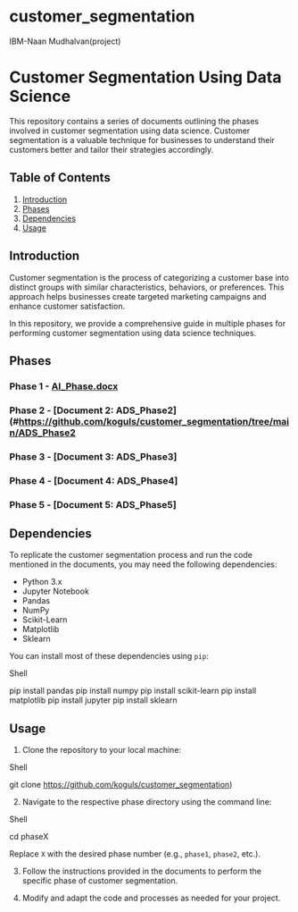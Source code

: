 # customer_segmentation
IBM-Naan Mudhalvan(project) 


# Customer Segmentation Using Data Science

This repository contains a series of documents outlining the phases involved in customer segmentation using data science. Customer segmentation is a valuable technique for businesses to understand their customers better and tailor their strategies accordingly.

## Table of Contents

1. [Introduction](#introduction)
2. [Phases](#phases)
3. [Dependencies](#dependencies)
4. [Usage](#usage)

## Introduction

Customer segmentation is the process of categorizing a customer base into distinct groups with similar characteristics, behaviors, or preferences. This approach helps businesses create targeted marketing campaigns and enhance customer satisfaction.

In this repository, we provide a comprehensive guide in multiple phases for performing customer segmentation using data science techniques.

## Phases

### Phase 1 - [AI_Phase.docx](#AI_Phase.docx)
 
### Phase 2 - [Document 2: ADS_Phase2](#https://github.com/koguls/customer_segmentation/tree/main/ADS_Phase2

### Phase 3 - [Document 3: ADS_Phase3]

### Phase 4 - [Document 4: ADS_Phase4]

### Phase 5 - [Document 5: ADS_Phase5]

## Dependencies

To replicate the customer segmentation process and run the code mentioned in the documents, you may need the following dependencies:

- Python 3.x
- Jupyter Notebook
- Pandas
- NumPy
- Scikit-Learn
- Matplotlib
- Sklearn

You can install most of these dependencies using `pip`:

Shell

pip install pandas
pip install numpy
pip install scikit-learn
pip install matplotlib
pip install jupyter
pip install sklearn

## Usage

1. Clone the repository to your local machine:

Shell

git clone https://github.com/koguls/customer_segmentation)

2. Navigate to the respective phase directory using the command line:

Shell

cd phaseX

Replace `X` with the desired phase number (e.g., `phase1`, `phase2`, etc.).

3. Follow the instructions provided in the documents to perform the specific phase of customer segmentation.

4. Modify and adapt the code and processes as needed for your project.
